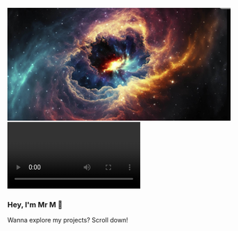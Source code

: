 ![Welcome](./hello_me.png)
![Welcome](./Untitled.mp4)


### Hey, I'm Mr M 👋  
Wanna explore my projects? Scroll down!
